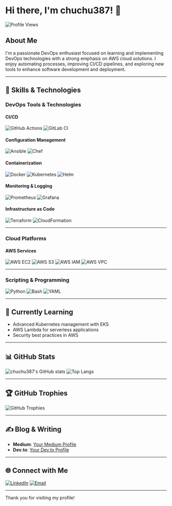 # Hi there, I'm chuchu387! 👋

![Profile Views](https://komarev.com/ghpvc/?username=chuchu387&style=flat-square&color=blue)

## About Me

I'm a passionate DevOps enthusiast focused on learning and implementing DevOps technologies with a strong emphasis on AWS cloud solutions. I enjoy automating processes, improving CI/CD pipelines, and exploring new tools to enhance software development and deployment.

---

## 🚀 Skills & Technologies

### DevOps Tools & Technologies

#### CI/CD
![GitHub Actions](https://img.shields.io/badge/-GitHub%20Actions-2088FF?style=for-the-badge&logo=github-actions&logoColor=white)
![GitLab CI](https://img.shields.io/badge/-GitLab%20CI-330F63?style=for-the-badge&logo=gitlab)

#### Configuration Management
![Ansible](https://img.shields.io/badge/-Ansible-EE0000?style=for-the-badge&logo=ansible&logoColor=white)
![Chef](https://img.shields.io/badge/-Chef-292D2F?style=for-the-badge&logo=chef&logoColor=white)

#### Containerization
![Docker](https://img.shields.io/badge/-Docker-2496ED?style=for-the-badge&logo=docker&logoColor=white)
![Kubernetes](https://img.shields.io/badge/-Kubernetes-326CE5?style=for-the-badge&logo=kubernetes&logoColor=white)
![Helm](https://img.shields.io/badge/-Helm-0F1689?style=for-the-badge&logo=helm&logoColor=white)

#### Monitoring & Logging
![Prometheus](https://img.shields.io/badge/-Prometheus-E6522C?style=for-the-badge&logo=prometheus&logoColor=white)
![Grafana](https://img.shields.io/badge/-Grafana-F46800?style=for-the-badge&logo=grafana&logoColor=white)

#### Infrastructure as Code
![Terraform](https://img.shields.io/badge/-Terraform-7B42BC?style=for-the-badge&logo=terraform&logoColor=white)
![CloudFormation](https://img.shields.io/badge/-AWS%20CloudFormation-FF9900?style=for-the-badge&logo=amazon-aws&logoColor=white)

---

### Cloud Platforms

#### AWS Services
![AWS EC2](https://img.shields.io/badge/-AWS%20EC2-FF9900?style=for-the-badge&logo=amazon-ec2&logoColor=white)
![AWS S3](https://img.shields.io/badge/-AWS%20S3-569A31?style=for-the-badge&logo=amazon-s3&logoColor=white)
![AWS IAM](https://img.shields.io/badge/-AWS%20IAM-002E5D?style=for-the-badge&logo=amazon-iam&logoColor=white)
![AWS VPC](https://img.shields.io/badge/-AWS%20VPC-FF9900?style=for-the-badge&logo=amazon-vpc&logoColor=white)



---

### Scripting & Programming
![Python](https://img.shields.io/badge/-Python-3776AB?style=for-the-badge&logo=python&logoColor=white)
![Bash](https://img.shields.io/badge/-Bash-4EAA25?style=for-the-badge&logo=gnu-bash&logoColor=white)
![YAML](https://img.shields.io/badge/-YAML-CB171E?style=for-the-badge&logo=yaml&logoColor=white)

---

## 🌱 Currently Learning
- Advanced Kubernetes management with EKS
- AWS Lambda for serverless applications
- Security best practices in AWS
---
## 📊 GitHub Stats

![chuchu387's GitHub stats](https://github-readme-stats.vercel.app/api?username=chuchu387&show_icons=true&theme=radical)
![Top Langs](https://github-readme-stats.vercel.app/api/top-langs/?username=chuchu387&layout=compact&theme=radical)

---

## 🏆 GitHub Trophies

![GitHub Trophies](https://github-profile-trophy.vercel.app/?username=chuchu387&theme=radical&no-frame=true&margin-w=10)

---
## ✍️ Blog & Writing
- **Medium**: [Your Medium Profile](https://medium.com/@heyitsmeshubhamofficial69)
- **Dev.to**: [Your Dev.to Profile](https://dev.to/chuchu387)

---
## 🌐 Connect with Me
[![LinkedIn](https://img.shields.io/badge/LinkedIn-0077B5?style=for-the-badge&logo=linkedin&logoColor=white)](https://www.linkedin.com/in/shubham-sapkota-6782442a1/)
[![Email](https://img.shields.io/badge/Email-D14836?style=for-the-badge&logo=gmail&logoColor=white)](mailto:heyitsmeshubhamofficial69@gmail.com)

---

Thank you for visiting my profile!
